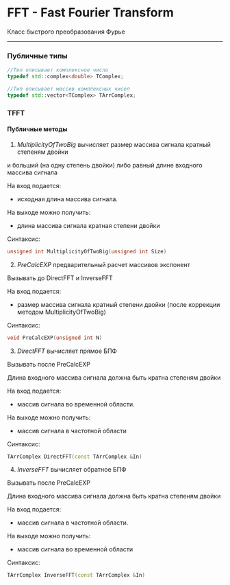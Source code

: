 # FFT - Fast Fourier Transform
Класс быстрого преобразования Фурье

---

### Публичные типы

```cpp
//Тип описывает комплексное число
typedef std::complex<double> TComplex;

//Тип описывает массив комплексных чисел
typedef std::vector<TComplex> TArrComplex;
```


### TFFT

#### Публичные методы

1. _MultiplicityOfTwoBig_ вычисляет размер массива сигнала кратный степеням двойки 

и больший (на одну степень двойки) либо равный длине входного массива сигнала

На вход подается:

  - исходная длина массива сигнала.

На выходе можно получить:

  - длина массива сигнала кратная степени двойки

Синтаксис:

```cpp
unsigned int MultiplicityOfTwoBig(unsigned int Size)
```


2. _PreCalcEXP_ предварительный расчет массивов экспонент

Вызывать до DirectFFT и InverseFFT

На вход подается:

  - размер массива сигнала кратный степени двойки (после коррекции методом MultiplicityOfTwoBig)

Синтаксис:

```cpp
void PreCalcEXP(unsigned int N)
```


3. _DirectFFT_ вычисляет прямое БПФ

Вызывать после PreCalcEXP

Длина входного массива сигнала должна быть кратна степеням двойки

На вход подается:

  - массив сигнала во временной области.

На выходе можно получить:

  - массив сигнала в частотной области

Синтаксис:

```cpp
TArrComplex DirectFFT(const TArrComplex &In)
```


4. _InverseFFT_ вычисляет обратное БПФ

Вызывать после PreCalcEXP

Длина входного массива сигнала должна быть кратна степеням двойки

На вход подается:

  - массив сигнала в частотной области.

На выходе можно получить:

  - массив сигнала во временной области

Синтаксис:

```cpp
TArrComplex InverseFFT(const TArrComplex &In)
```